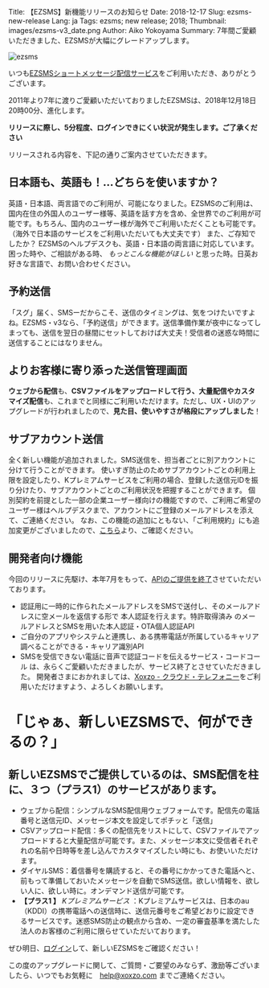 Title: 【EZSMS】新機能リリースのお知らせ
Date: 2018-12-17
Slug: ezsms-new-release
Lang: ja
Tags: ezsms; new release; 2018;
Thumbnail: images/ezsms-v3_date.png
Author: Aiko Yokoyama
Summary: 7年間ご愛顧いただきました、EZSMSが大幅にグレードアップします。

![ezsms](/images/ezsms-v3_date.png)

いつも[EZSMSショートメッセージ配信サービス](https://www.ezsms.biz/ja/)をご利用いただき、ありがとうございます。

2011年より7年に渡りご愛顧いただいておりましたEZSMSは、2018年12月18日20時00分、進化します。

**リリースに際し、5分程度、ログインできにくい状況が発生します。ご了承ください**

リリースされる内容を、下記の通りご案内させていただきます。

## 日本語も、英語も！…どちらを使いますか？
英語・日本語、両言語でのご利用が、可能になりました。EZSMSのご利用は、国内在住の外国人のユーザー様等、英語を話す方を含め、全世界でのご利用が可能です。もちろん、国内のユーザー様が海外でご利用いただくことも可能です。（海外で日本語のサービスをご利用いただいても大丈夫です）
また、ご存知でしたか？
EZSMSのヘルプデスクも、英語・日本語の両言語に対応しています。困った時や、ご相談がある時、 _もっとこんな機能がほしい_ と思った時。日英お好きな言語で、お問い合わせください。

## 予約送信
「スグ」届く、SMSーだからこそ、送信のタイミングは、気をつけたいですよね。EZSMS・v3なら、「予約送信」ができます。送信準備作業が夜中になってしまっても、送信を翌日の昼間にセットしておけば大丈夫！受信者の迷惑な時間に送信することにはなりません。


## よりお客様に寄り添った送信管理画面
**ウェブから配信**も、**CSVファイルをアップロードして行う、大量配信やカスタマイズ配信**も、これまでと同様にご利用いただけます。ただし、UX・UIのアップグレードが行われましたので、**見た目、使いやすさが格段にアップしました**！

## サブアカウント送信
全く新しい機能が追加されました。SMS送信を、担当者ごとに別アカウントに分けて行うことができます。
使いすぎ防止のためサブアカウントごとの利用上限を設定したり、Kプレミアムサービスをご利用の場合、登録した送信元IDを振り分けたり、サブアカウントごとのご利用状況を把握することができます。
個別契約を前提とした一部の企業ユーザー様向けの機能ですので、ご利用ご希望のユーザー様はヘルプデスクまで、アカウントにご登録のメールアドレスを添えて、ご連絡ください。
なお、この機能の追加にともない、「ご利用規約」にも追加変更がございましたので、[こちら](https://www.ezsms.biz/ja/faq/tos/)より、ご確認ください。

## 開発者向け機能
今回のリリースに先駆け、本年7月をもって、[APIのご提供を終了](https://blog.xoxzo.com/ja/2018/07/03/ezsms-api-shutdown-today/)させていただいております。
* 認証用に一時的に作られたメールアドレスをSMSで送付し、そのメールアドレスに空メールを返信する形で 本人認証を行えます。特許取得済み のメールアドレスとSMSを用いた本人認証・OTA個人認証API
* ご自分のアプリやシステムと連携し、ある携帯電話が所属しているキャリア調べることができる・キャリア識別API
* SMSを受信できない電話に音声で認証コードを伝えるサービス・コードコール
は、永らくご愛顧いただきましたが、サービス終了とさせていただきました。
開発者さまにおかれましては、[Xoxzo - クラウド・テレフォニー](https://www.xoxzo.com/ja/)をご利用いただけますよう、よろしくお願いします。

# 「じゃぁ、新しいEZSMSで、何ができるの？」

## 新しいEZSMSでご提供しているのは、SMS配信を柱に、３つ（プラス1）のサービスがあります。
* ウェブから配信：シンプルなSMS配信用ウェブフォームです。配信先の電話番号と送信元ID、メッセージ本文を設定してポチッと「送信」
* CSVアップロード配信：多くの配信先をリストにして、CSVファイルでアップロードすると大量配信が可能です。また、メッセージ本文に受信者それぞれの名前や日時等を差し込んでカスタマイズしたい時にも、お使いいただけます。
* ダイヤルSMS：着信番号を購読すると、その番号にかかってきた電話へと、前もって準備しておいたメッセージを自動でSMS送信。欲しい情報を、欲しい人に、欲しい時に。オンデマンド送信が可能です。
* **【プラス1 】** _Kプレミアムサービス_ ：Kプレミアムサービスは、日本のau（KDDI）の携帯電話への送信時に、送信元番号をご希望どおりに設定できるサービスです。迷惑SMS防止の観点から含め、一定の審査基準を満たした法人のお客様のご利用に限らせていただいております。

ぜひ明日、[ログイン](https://www.ezsms.biz/ja/login/)して、新しいEZSMSをご確認ください！

この度のアップグレードに関して、ご質問・ご要望のみならず、激励等ございましたら、いつでもお気軽に　help@xoxzo.com までご連絡ください。

